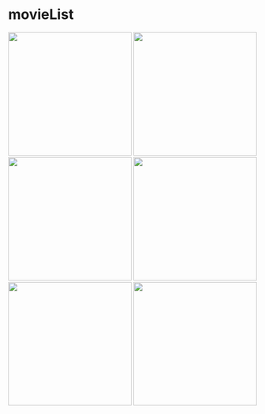 # movieList


<img width="250" src="https://user-images.githubusercontent.com/78233893/231174866-c2175b42-18c4-4a32-a4d5-ea3afa93d69c.png"> <img width="250" src="https://user-images.githubusercontent.com/78233893/231174809-b1813c4e-45fd-4e6c-9cdc-d25d25d30a3f.png"> <img width="250" src="https://user-images.githubusercontent.com/78233893/231175121-3030ee82-40ec-4b2c-8905-34946b821bf5.png"> <img width="250" src="https://user-images.githubusercontent.com/78233893/231175131-dee20b09-804d-49f5-a285-1e3263cac9ba.png"> <img width="250" src="https://user-images.githubusercontent.com/78233893/231175241-f8922ea8-e4f3-434d-a0bd-e232daa061f4.png">  <img width="250" src="https://user-images.githubusercontent.com/78233893/231175257-963cd6fe-7e0c-40bc-811b-28c23b3fc4c9.png">

